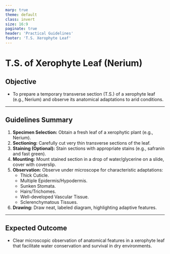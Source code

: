 ```yaml
---
marp: true
theme: default
class: invert
size: 16:9
paginate: true
header: 'Practical Guidelines'
footer: 'T.S. Xerophyte Leaf'
---
```


# T.S. of Xerophyte Leaf (Nerium)

## Objective

*   To prepare a temporary transverse section (T.S.) of a xerophyte leaf (e.g., Nerium) and observe its anatomical adaptations to arid conditions.

---

## Guidelines Summary

1.  **Specimen Selection:** Obtain a fresh leaf of a xerophytic plant (e.g., Nerium).
2.  **Sectioning:** Carefully cut very thin transverse sections of the leaf.
3.  **Staining (Optional):** Stain sections with appropriate stains (e.g., safranin and fast green).
4.  **Mounting:** Mount stained section in a drop of water/glycerine on a slide, cover with coverslip.
5.  **Observation:** Observe under microscope for characteristic adaptations:
    *   Thick Cuticle.
    *   Multiple Epidermis/Hypodermis.
    *   Sunken Stomata.
    *   Hairs/Trichomes.
    *   Well-developed Vascular Tissue.
    *   Sclerenchymatous Tissues.
6.  **Drawing:** Draw neat, labeled diagram, highlighting adaptive features.

---

## Expected Outcome

*   Clear microscopic observation of anatomical features in a xerophyte leaf that facilitate water conservation and survival in dry environments.
